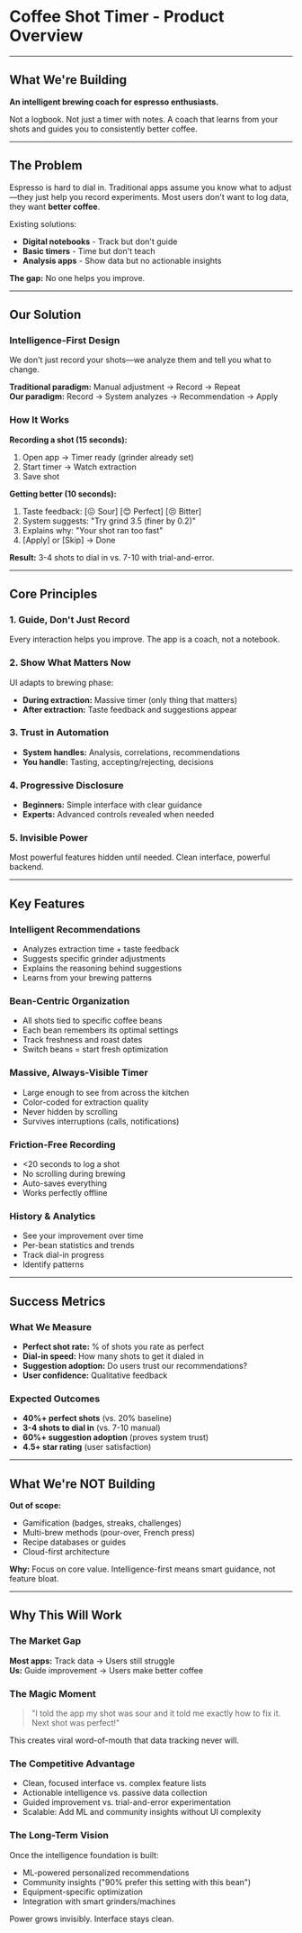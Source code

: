 # Coffee Shot Timer - Product Overview

---

## What We're Building

**An intelligent brewing coach for espresso enthusiasts.**

Not a logbook. Not just a timer with notes. A coach that learns from your shots and guides you to consistently better coffee.

---

## The Problem

Espresso is hard to dial in. Traditional apps assume you know what to adjust—they just help you record experiments. Most users don't want to log data, they want **better coffee**.

Existing solutions:

- **Digital notebooks** - Track but don't guide
- **Basic timers** - Time but don't teach
- **Analysis apps** - Show data but no actionable insights

**The gap:** No one helps you improve.

---

## Our Solution

### Intelligence-First Design

We don't just record your shots—we analyze them and tell you what to change.

**Traditional paradigm:** Manual adjustment → Record → Repeat  
**Our paradigm:** Record → System analyzes → Recommendation → Apply

### How It Works

**Recording a shot (15 seconds):**

1. Open app → Timer ready (grinder already set)
2. Start timer → Watch extraction
3. Save shot

**Getting better (10 seconds):**

1. Taste feedback: [😖 Sour] [😊 Perfect] [😣 Bitter]
2. System suggests: "Try grind 3.5 (finer by 0.2)"
3. Explains why: "Your shot ran too fast"
4. [Apply] or [Skip] → Done

**Result:** 3-4 shots to dial in vs. 7-10 with trial-and-error.

---

## Core Principles

### 1. Guide, Don't Just Record

Every interaction helps you improve. The app is a coach, not a notebook.

### 2. Show What Matters Now

UI adapts to brewing phase:

- **During extraction:** Massive timer (only thing that matters)
- **After extraction:** Taste feedback and suggestions appear

### 3. Trust in Automation

- **System handles:** Analysis, correlations, recommendations
- **You handle:** Tasting, accepting/rejecting, decisions

### 4. Progressive Disclosure

- **Beginners:** Simple interface with clear guidance
- **Experts:** Advanced controls revealed when needed

### 5. Invisible Power

Most powerful features hidden until needed. Clean interface, powerful backend.

---

## Key Features

### Intelligent Recommendations

- Analyzes extraction time + taste feedback
- Suggests specific grinder adjustments
- Explains the reasoning behind suggestions
- Learns from your brewing patterns

### Bean-Centric Organization

- All shots tied to specific coffee beans
- Each bean remembers its optimal settings
- Track freshness and roast dates
- Switch beans = start fresh optimization

### Massive, Always-Visible Timer

- Large enough to see from across the kitchen
- Color-coded for extraction quality
- Never hidden by scrolling
- Survives interruptions (calls, notifications)

### Friction-Free Recording

- <20 seconds to log a shot
- No scrolling during brewing
- Auto-saves everything
- Works perfectly offline

### History & Analytics

- See your improvement over time
- Per-bean statistics and trends
- Track dial-in progress
- Identify patterns

---

## Success Metrics

### What We Measure

- **Perfect shot rate:** % of shots you rate as perfect
- **Dial-in speed:** How many shots to get it dialed in
- **Suggestion adoption:** Do users trust our recommendations?
- **User confidence:** Qualitative feedback

### Expected Outcomes

- **40%+ perfect shots** (vs. 20% baseline)
- **3-4 shots to dial in** (vs. 7-10 manual)
- **60%+ suggestion adoption** (proves system trust)
- **4.5+ star rating** (user satisfaction)

---

## What We're NOT Building

**Out of scope:**

- Gamification (badges, streaks, challenges)
- Multi-brew methods (pour-over, French press)
- Recipe databases or guides
- Cloud-first architecture

**Why:** Focus on core value. Intelligence-first means smart guidance, not feature bloat.

---

## Why This Will Work

### The Market Gap

**Most apps:** Track data → Users still struggle  
**Us:** Guide improvement → Users make better coffee

### The Magic Moment

> "I told the app my shot was sour and it told me exactly how to fix it. Next shot was perfect!"

This creates viral word-of-mouth that data tracking never will.

### The Competitive Advantage

- Clean, focused interface vs. complex feature lists
- Actionable intelligence vs. passive data collection
- Guided improvement vs. trial-and-error experimentation
- Scalable: Add ML and community insights without UI complexity

### The Long-Term Vision

Once the intelligence foundation is built:

- ML-powered personalized recommendations
- Community insights ("90% prefer this setting with this bean")
- Equipment-specific optimization
- Integration with smart grinders/machines

Power grows invisibly. Interface stays clean.
